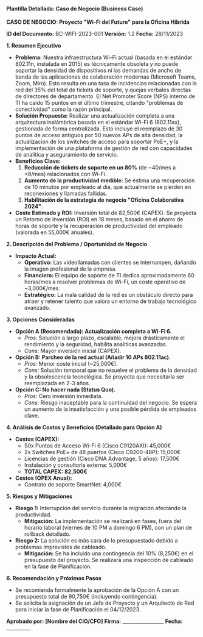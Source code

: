 #### **Plantilla Detallada: Caso de Negocio (Business Case)**

**CASO DE NEGOCIO: Proyecto "Wi-Fi del Futuro" para la Oficina Híbrida**

**ID del Documento:** BC-WIFI-2023-001   **Versión:** 1.2   **Fecha:** 28/11/2023

**1. Resumen Ejecutivo**
   - **Problema:** Nuestra infraestructura Wi-Fi actual (basada en el estándar 802.11n, instalada en 2015) es técnicamente obsoleta y no puede soportar la densidad de dispositivos ni las demandas de ancho de banda de las aplicaciones de colaboración modernas (Microsoft Teams, Zoom, Miro). Esto resulta en una tasa de incidencias relacionadas con la red del 35% del total de tickets de soporte, y quejas verbales directas de directores de departamento. El Net Promoter Score (NPS) interno de TI ha caído 15 puntos en el último trimestre, citando "problemas de conectividad" como la razón principal.
   - **Solución Propuesta:** Realizar una actualización completa a una arquitectura inalámbrica basada en el estándar Wi-Fi 6 (802.11ax), gestionada de forma centralizada. Esto incluye el reemplazo de 30 puntos de acceso antiguos por 50 nuevos APs de alta densidad, la actualización de los switches de acceso para soportar PoE+, y la implementación de una plataforma de gestión de red con capacidades de analítica y aseguramiento de servicio.
   - **Beneficios Clave:**
     1. **Reducción de tickets de soporte en un 80%** (de ~40/mes a <8/mes) relacionados con Wi-Fi.
     2. **Aumento de la productividad medible:** Se estima una recuperación de 10 minutos por empleado al día, que actualmente se pierden en reconexiones y llamadas fallidas.
     3. **Habilitación de la estrategia de negocio "Oficina Colaborativa 2024"**.
   - **Coste Estimado y ROI:** Inversión total de 82,500€ (CAPEX). Se proyecta un Retorno de Inversión (ROI) en 18 meses, basado en el ahorro de horas de soporte y la recuperación de productividad del empleado (valorada en 55,000€ anuales).

**2. Descripción del Problema / Oportunidad de Negocio**
   - **Impacto Actual:**
     - **Operativo:** Las videollamadas con clientes se interrumpen, dañando la imagen profesional de la empresa.
     - **Financiero:** El equipo de soporte de TI dedica aproximadamente 60 horas/mes a resolver problemas de Wi-Fi, un coste operativo de ~3,000€/mes.
     - **Estratégico:** La mala calidad de la red es un obstáculo directo para atraer y retener talento que valora un entorno de trabajo tecnológico avanzado.

**3. Opciones Consideradas**
   - **Opción A (Recomendada): Actualización completa a Wi-Fi 6.**
     - *Pros:* Solución a largo plazo, escalable, mejora drásticamente el rendimiento y la seguridad, habilita analíticas avanzadas.
     - *Cons:* Mayor inversión inicial (CAPEX).
   - **Opción B: Parcheo de la red actual (Añadir 10 APs 802.11ac).**
     - *Pros:* Menor coste inicial (~25,000€).
     - *Cons:* Solución temporal que no resuelve el problema de la densidad y la obsolescencia tecnológica. Se proyecta que necesitaría ser reemplazada en 2-3 años.
   - **Opción C: No hacer nada (Status Quo).**
     - *Pros:* Cero inversión inmediata.
     - *Cons:* Riesgo inaceptable para la continuidad del negocio. Se espera un aumento de la insatisfacción y una posible pérdida de empleados clave.

**4. Análisis de Costos y Beneficios (Detallado para Opción A)**
   - **Costos (CAPEX):**
     - 50x Puntos de Acceso Wi-Fi 6 (Cisco C9120AXI): 45,000€
     - 2x Switches PoE+ de 48 puertos (Cisco C9200-48P): 15,000€
     - Licencias de gestión (Cisco DNA Advantage, 5 años): 17,500€
     - Instalación y consultoría externa: 5,000€
     - **TOTAL CAPEX: 82,500€**
   - **Costos (OPEX Anual):**
     - Contrato de soporte SmartNet: 4,000€

**5. Riesgos y Mitigaciones**
   - **Riesgo 1:** Interrupción del servicio durante la migración afectando la productividad.
     - **Mitigación:** La implementación se realizará en fases, fuera del horario laboral (viernes de 10 PM a domingo 6 PM), con un plan de rollback detallado.
   - **Riesgo 2:** La solución es más cara de lo presupuestado debido a problemas imprevistos de cableado.
     - **Mitigación:** Se ha incluido una contingencia del 10% (8,250€) en el presupuesto del proyecto. Se realizará una inspección de cableado en la fase de Planificación.

**6. Recomendación y Próximos Pasos**
   - Se recomienda formalmente la aprobación de la Opción A con un presupuesto total de 90,750€ (incluyendo contingencia).
   - Se solicita la asignación de un Jefe de Proyecto y un Arquitecto de Red para iniciar la fase de Planificación el 04/12/2023.

**Aprobado por: [Nombre del CIO/CFO]**   **Firma:** _________________   **Fecha:** __________
